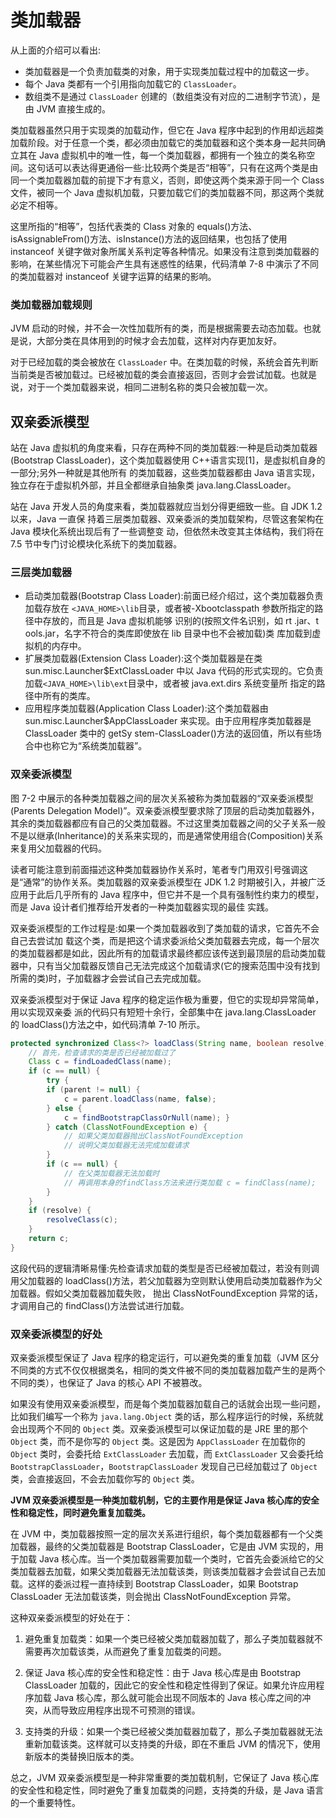 # 类加载器

从上面的介绍可以看出:

- 类加载器是一个负责加载类的对象，用于实现类加载过程中的加载这一步。
- 每个 Java 类都有一个引用指向加载它的 `ClassLoader`。
- 数组类不是通过 `ClassLoader` 创建的（数组类没有对应的二进制字节流），是由 JVM 直接生成的。

类加载器虽然只用于实现类的加载动作，但它在 Java 程序中起到的作用却远超类加载阶段。对于任意一个类，都必须由加载它的类加载器和这个类本身一起共同确立其在 Java 虚拟机中的唯一性，每一个类加载器，都拥有一个独立的类名称空间。这句话可以表达得更通俗一些:比较两个类是否“相等”，只有在这两个类是由同一个类加载器加载的前提下才有意义，否则，即使这两个类来源于同一个 Class 文件，被同一个 Java 虚拟机加载，只要加载它们的类加载器不同，那这两个类就必定不相等。

这里所指的“相等”，包括代表类的 Class 对象的 equals()方法、isAssignableFrom()方法、isInstance()方法的返回结果，也包括了使用 instanceof 关键字做对象所属关系判定等各种情况。如果没有注意到类加载器的影响，在某些情况下可能会产生具有迷惑性的结果，代码清单 7-8 中演示了不同的类加载器对 instanceof 关键字运算的结果的影响。

### 类加载器加载规则

JVM 启动的时候，并不会一次性加载所有的类，而是根据需要去动态加载。也就是说，大部分类在具体用到的时候才会去加载，这样对内存更加友好。

对于已经加载的类会被放在 `ClassLoader` 中。在类加载的时候，系统会首先判断当前类是否被加载过。已经被加载的类会直接返回，否则才会尝试加载。也就是说，对于一个类加载器来说，相同二进制名称的类只会被加载一次。

## 双亲委派模型

站在 Java 虚拟机的角度来看，只存在两种不同的类加载器:一种是启动类加载器(Bootstrap ClassLoader)，这个类加载器使用 C++语言实现[1]，是虚拟机自身的一部分;另外一种就是其他所有 的类加载器，这些类加载器都由 Java 语言实现，独立存在于虚拟机外部，并且全都继承自抽象类 java.lang.ClassLoader。

站在 Java 开发人员的角度来看，类加载器就应当划分得更细致一些。自 JDK 1.2 以来，Java 一直保 持着三层类加载器、双亲委派的类加载架构，尽管这套架构在 Java 模块化系统出现后有了一些调整变 动，但依然未改变其主体结构，我们将在 7.5 节中专门讨论模块化系统下的类加载器。

### 三层类加载器

- 启动类加载器(Bootstrap Class Loader):前面已经介绍过，这个类加载器负责加载存放在 `<JAVA_HOME>\lib`目录，或者被-Xbootclasspath 参数所指定的路径中存放的，而且是 Java 虚拟机能够 识别的(按照文件名识别，如 rt .jar、t ools.jar，名字不符合的类库即使放在 lib 目录中也不会被加载)类 库加载到虚拟机的内存中。
- 扩展类加载器(Extension Class Loader):这个类加载器是在类 sun.misc.Launcher$ExtClassLoader 中以 Java 代码的形式实现的。它负责加载`<JAVA_HOME>\lib\ext`目录中，或者被 java.ext.dirs 系统变量所 指定的路径中所有的类库。
- 应用程序类加载器(Application Class Loader):这个类加载器由
  sun.misc.Launcher$AppClassLoader 来实现。由于应用程序类加载器是 ClassLoader 类中的 getSy stem-ClassLoader()方法的返回值，所以有些场合中也称它为“系统类加载器”。

### 双亲委派模型

图 7-2 中展示的各种类加载器之间的层次关系被称为类加载器的“双亲委派模型(Parents Delegation Model)”。双亲委派模型要求除了顶层的启动类加载器外，其余的类加载器都应有自己的父类加载器。不过这里类加载器之间的父子关系一般不是以继承(Inheritance)的关系来实现的，而是通常使用组合(Composition)关系来复用父加载器的代码。

读者可能注意到前面描述这种类加载器协作关系时，笔者专门用双引号强调这是“通常”的协作关系。类加载器的双亲委派模型在 JDK 1.2 时期被引入，并被广泛应用于此后几乎所有的 Java 程序中，但它并不是一个具有强制性约束力的模型，而是 Java 设计者们推荐给开发者的一种类加载器实现的最佳 实践。

双亲委派模型的工作过程是:如果一个类加载器收到了类加载的请求，它首先不会自己去尝试加
载这个类，而是把这个请求委派给父类加载器去完成，每一个层次的类加载器都是如此，因此所有的加载请求最终都应该传送到最顶层的启动类加载器中，只有当父加载器反馈自己无法完成这个加载请求(它的搜索范围中没有找到所需的类)时，子加载器才会尝试自己去完成加载。

双亲委派模型对于保证 Java 程序的稳定运作极为重要，但它的实现却异常简单，用以实现双亲委 派的代码只有短短十余行，全部集中在 java.lang.ClassLoader 的 loadClass()方法之中，如代码清单 7-10 所示。

```java
protected synchronized Class<?> loadClass(String name, boolean resolve) throws ClassNotFoundException {
    // 首先，检查请求的类是否已经被加载过了
    Class c = findLoadedClass(name);
    if (c == null) {
        try {
        if (parent != null) {
            c = parent.loadClass(name, false);
        } else {
            c = findBootstrapClassOrNull(name); }
        } catch (ClassNotFoundException e) {
            // 如果父类加载器抛出ClassNotFoundException
            // 说明父类加载器无法完成加载请求
        }
        if (c == null) {
            // 在父类加载器无法加载时
            // 再调用本身的findClass方法来进行类加载 c = findClass(name);
        }
    }
    if (resolve) {
        resolveClass(c);
    }
    return c;
}
```

这段代码的逻辑清晰易懂:先检查请求加载的类型是否已经被加载过，若没有则调用父加载器的 loadClass()方法，若父加载器为空则默认使用启动类加载器作为父加载器。假如父类加载器加载失败， 抛出 ClassNotFoundException 异常的话，才调用自己的 findClass()方法尝试进行加载。

### 双亲委派模型的好处

双亲委派模型保证了 Java 程序的稳定运行，可以避免类的重复加载（JVM 区分不同类的方式不仅仅根据类名，相同的类文件被不同的类加载器加载产生的是两个不同的类），也保证了 Java 的核心 API 不被篡改。

如果没有使用双亲委派模型，而是每个类加载器加载自己的话就会出现一些问题，比如我们编写一个称为 `java.lang.Object` 类的话，那么程序运行的时候，系统就会出现两个不同的 `Object` 类。双亲委派模型可以保证加载的是 JRE 里的那个 `Object` 类，而不是你写的 `Object` 类。这是因为 `AppClassLoader` 在加载你的 `Object` 类时，会委托给 `ExtClassLoader` 去加载，而 `ExtClassLoader` 又会委托给 `BootstrapClassLoader`，`BootstrapClassLoader` 发现自己已经加载过了 `Object` 类，会直接返回，不会去加载你写的 `Object` 类。

**JVM 双亲委派模型是一种类加载机制，它的主要作用是保证 Java 核心库的安全性和稳定性，同时避免重复加载类。**

在 JVM 中，类加载器按照一定的层次关系进行组织，每个类加载器都有一个父类加载器，最终的父类加载器是 Bootstrap ClassLoader，它是由 JVM 实现的，用于加载 Java 核心库。当一个类加载器需要加载一个类时，它首先会委派给它的父类加载器去加载，如果父类加载器无法加载该类，则该类加载器才会尝试自己去加载。这样的委派过程一直持续到 Bootstrap ClassLoader，如果 Bootstrap ClassLoader 无法加载该类，则会抛出 ClassNotFoundException 异常。

这种双亲委派模型的好处在于：

1. 避免重复加载类：如果一个类已经被父类加载器加载了，那么子类加载器就不需要再次加载该类，从而避免了重复加载类的问题。

2. 保证 Java 核心库的安全性和稳定性：由于 Java 核心库是由 Bootstrap ClassLoader 加载的，因此它的安全性和稳定性得到了保证。如果允许应用程序加载 Java 核心库，那么就可能会出现不同版本的 Java 核心库之间的冲突，从而导致应用程序出现不可预测的错误。

3. 支持类的升级：如果一个类已经被父类加载器加载了，那么子类加载器就无法重新加载该类。这样就可以支持类的升级，即在不重启 JVM 的情况下，使用新版本的类替换旧版本的类。

总之，JVM 双亲委派模型是一种非常重要的类加载机制，它保证了 Java 核心库的安全性和稳定性，同时避免了重复加载类的问题，支持类的升级，是 Java 语言的一个重要特性。
